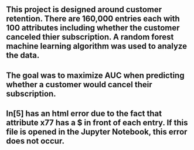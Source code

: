 ## This project is designed around customer retention. There are 160,000 entries each with 100 attributes including whether the customer canceled thier subscription. A random forest machine learning algorithm was used to analyze the data.
## The goal was to maximize AUC when predicting whether a customer would cancel their subscription.
## In[5] has an html error due to the fact that attribute x77 has a $ in front of each entry. If this file is opened in the Jupyter Notebook, this error does not occur.
